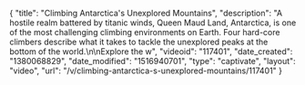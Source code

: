 {
    "title": "Climbing Antarctica's Unexplored Mountains",
    "description": "A hostile realm battered by titanic winds, Queen Maud Land, Antarctica, is one of the most challenging climbing environments on Earth. Four hard-core climbers describe what it takes to tackle the unexplored peaks at the bottom of the world.\n\nExplore the w",
    "videoid": "117401",
    "date_created": "1380068829",
    "date_modified": "1516940701",
    "type": "captivate",
    "layout": "video",
    "url": "\/v\/climbing-antarctica-s-unexplored-mountains\/117401"
}